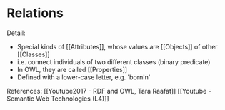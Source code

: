 # Relations

Detail:
 - Special kinds of [[Attributes]], whose values are [[Objects]] of other [[Classes]]
 - i.e. connect individuals of two different classes (binary predicate)
 - In OWL, they are called [[Properties]]
 - Defined with a lower-case letter, e.g. 'bornIn'

References:
[[Youtube2017 - RDF and OWL, Tara Raafat]]
[[Youtube - Semantic Web Technologies (L4)]]